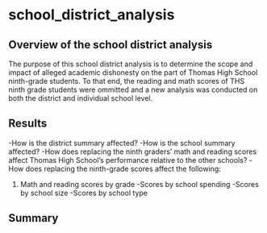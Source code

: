# school_district_analysis

## Overview of the school district analysis
The purpose of this school district analysis is to determine the scope and impact of alleged academic dishonesty on the part of Thomas High School ninth-grade students. To that end, the reading and math scores of THS ninth grade students were ommitted and a new analysis was conducted on both the district and individual school level.

## Results

-How is the district summary affected?
-How is the school summary affected?
-How does replacing the ninth graders’ math and reading scores affect Thomas High School’s performance relative to the other schools?
-How does replacing the ninth-grade scores affect the following:
1. Math and reading scores by grade
    -Scores by school spending
    -Scores by school size
    -Scores by school type






## Summary